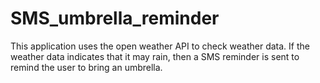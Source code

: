 # SMS_umbrella_reminder
This application uses the open weather API to check weather data. If the weather data indicates that it may rain, then a SMS reminder is sent to remind the user to bring an umbrella. 
